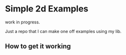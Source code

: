 # Simple 2d Examples

work in progress. 

Just a repo that I can make one off examples using my lib. 

## How to get it working